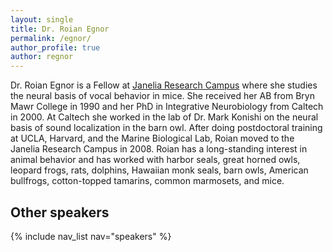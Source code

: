 ```yaml
---
layout: single
title: Dr. Roian Egnor
permalink: /egnor/
author_profile: true
author: regnor
---
```


Dr. Roian Egnor is a Fellow at [Janelia Research Campus](https://www.janelia.org/lab/branson-lab) where she studies the neural basis of vocal behavior in mice. She received her AB from Bryn Mawr College in 1990 and her PhD in Integrative Neurobiology from Caltech in 2000. At Caltech she worked in the lab of Dr. Mark Konishi on the neural basis of sound localization in the barn owl. After doing postdoctoral training at UCLA, Harvard, and the Marine Biological Lab, Roian moved to the Janelia Research Campus in 2008. Roian has a long-standing interest in animal behavior and has worked with harbor seals, great horned owls, leopard frogs, rats, dolphins, Hawaiian monk seals, barn owls, American bullfrogs, cotton-topped tamarins, common marmosets, and mice.

## Other speakers
{% include nav_list nav="speakers" %}